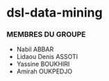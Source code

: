 # dsl-data-mining

### MEMBRES DU GROUPE 
- Nabil ABBAR
- Lidaou Denis ASSOTI
- Yassine BOUKHIRI
- Amirah OUKPEDJO
